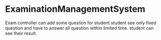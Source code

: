 # ExaminationManagementSystem
Exam controller can add some question for student.student see only fixed question and have to answer all question within limited time.
student can see their result.

